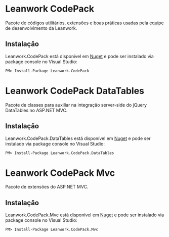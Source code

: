 # Leanwork CodePack

Pacote de códigos utilitários, extensões e boas práticas usadas pela equipe de desenvolvimento da Leanwork.

## Instalação

Leanwork.CodePack está disponível em [Nuget](https://nuget.org/packages/Leanwork.Codepack/) e pode ser instalado via package console no Visual Studio:

```
PM> Install-Package Leanwork.CodePack
```

# Leanwork CodePack DataTables

Pacote de classes para auxiliar na integração server-side do jQuery DataTables no ASP.NET MVC.

## Instalação

Leanwork.CodePack.DataTables está disponível em [Nuget](https://nuget.org/packages/Leanwork.CodePack.DataTables/) e pode ser instalado via package console no Visual Studio:

```
PM> Install-Package Leanwork.CodePack.DataTables
```

# Leanwork CodePack Mvc

Pacote de extensões do ASP.NET MVC.

## Instalação

Leanwork.CodePack.Mvc está disponível em [Nuget](https://nuget.org/packages/Leanwork.CodePack.Mvc/) e pode ser instalado via package console no Visual Studio:

```
PM> Install-Package Leanwork.CodePack.Mvc
```
